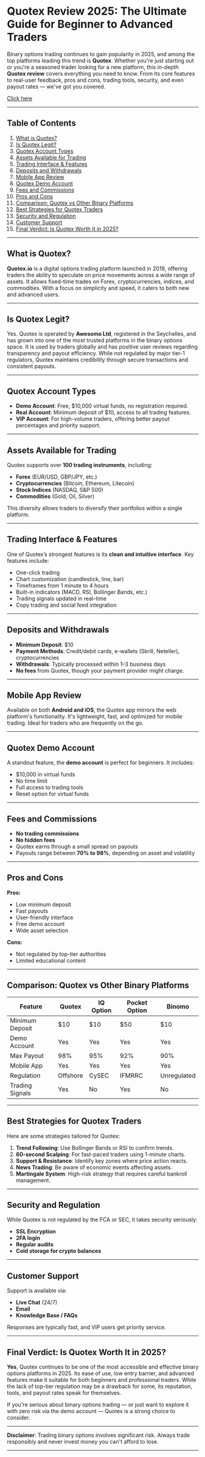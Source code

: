 # Quotex Review 2025: The Ultimate Guide for Beginner to Advanced Traders

Binary options trading continues to gain popularity in 2025, and among the top platforms leading this trend is **Quotex**. Whether you're just starting out or you're a seasoned trader looking for a new platform, this in-depth **Quotex review** covers everything you need to know. From its core features to real-user feedback, pros and cons, trading tools, security, and even payout rates — we've got you covered.


[Click here](https://broker-qx.pro/sign-up/?lid=598445)

---

## Table of Contents
1. [What is Quotex?](#what-is-quotex)
2. [Is Quotex Legit?](#is-quotex-legit)
3. [Quotex Account Types](#quotex-account-types)
4. [Assets Available for Trading](#assets-available-for-trading)
5. [Trading Interface & Features](#trading-interface--features)
6. [Deposits and Withdrawals](#deposits-and-withdrawals)
7. [Mobile App Review](#mobile-app-review)
8. [Quotex Demo Account](#quotex-demo-account)
9. [Fees and Commissions](#fees-and-commissions)
10. [Pros and Cons](#pros-and-cons)
11. [Comparison: Quotex vs Other Binary Platforms](#comparison-quotex-vs-other-binary-platforms)
12. [Best Strategies for Quotex Traders](#best-strategies-for-quotex-traders)
13. [Security and Regulation](#security-and-regulation)
14. [Customer Support](#customer-support)
15. [Final Verdict: Is Quotex Worth It in 2025?](#final-verdict-is-quotex-worth-it-in-2025)

---

## What is Quotex?

**Quotex.io** is a digital options trading platform launched in 2019, offering traders the ability to speculate on price movements across a wide range of assets. It allows fixed-time trades on Forex, cryptocurrencies, indices, and commodities. With a focus on simplicity and speed, it caters to both new and advanced users.

---

## Is Quotex Legit?

Yes. Quotex is operated by **Awesomo Ltd**, registered in the Seychelles, and has grown into one of the most trusted platforms in the binary options space. It is used by traders globally and has positive user reviews regarding transparency and payout efficiency. While not regulated by major tier-1 regulators, Quotex maintains credibility through secure transactions and consistent payouts.

---

## Quotex Account Types

- **Demo Account**: Free, $10,000 virtual funds, no registration required.
- **Real Account**: Minimum deposit of $10, access to all trading features.
- **VIP Account**: For high-volume traders, offering better payout percentages and priority support.

---

## Assets Available for Trading

Quotex supports over **100 trading instruments**, including:
- **Forex** (EUR/USD, GBP/JPY, etc.)
- **Cryptocurrencies** (Bitcoin, Ethereum, Litecoin)
- **Stock Indices** (NASDAQ, S&P 500)
- **Commodities** (Gold, Oil, Silver)

This diversity allows traders to diversify their portfolios within a single platform.

---

## Trading Interface & Features

One of Quotex’s strongest features is its **clean and intuitive interface**. Key features include:
- One-click trading
- Chart customization (candlestick, line, bar)
- Timeframes from 1 minute to 4 hours
- Built-in indicators (MACD, RSI, Bollinger Bands, etc.)
- Trading signals updated in real-time
- Copy trading and social feed integration

---

## Deposits and Withdrawals

- **Minimum Deposit**: $10
- **Payment Methods**: Credit/debit cards, e-wallets (Skrill, Neteller), cryptocurrencies
- **Withdrawals**: Typically processed within 1–3 business days
- **No fees** from Quotex, though your payment provider might charge.

---

## Mobile App Review

Available on both **Android and iOS**, the Quotex app mirrors the web platform's functionality. It's lightweight, fast, and optimized for mobile trading. Ideal for traders who are frequently on the go.

---

## Quotex Demo Account

A standout feature, the **demo account** is perfect for beginners. It includes:
- $10,000 in virtual funds
- No time limit
- Full access to trading tools
- Reset option for virtual funds

---

## Fees and Commissions

- **No trading commissions**
- **No hidden fees**
- Quotex earns through a small spread on payouts
- Payouts range between **70% to 98%**, depending on asset and volatility

---

## Pros and Cons

**Pros:**
- Low minimum deposit
- Fast payouts
- User-friendly interface
- Free demo account
- Wide asset selection

**Cons:**
- Not regulated by top-tier authorities
- Limited educational content

---

## Comparison: Quotex vs Other Binary Platforms

| Feature              | Quotex        | IQ Option     | Pocket Option | Binomo         |
|---------------------|---------------|---------------|----------------|----------------|
| Minimum Deposit     | $10           | $10           | $50            | $10            |
| Demo Account        | Yes           | Yes           | Yes            | Yes            |
| Max Payout          | 98%           | 95%           | 92%            | 90%            |
| Mobile App          | Yes           | Yes           | Yes            | Yes            |
| Regulation          | Offshore      | CySEC         | IFMRRC         | Unregulated    |
| Trading Signals     | Yes           | No            | Yes            | No             |

---

## Best Strategies for Quotex Traders

Here are some strategies tailored for Quotex:

1. **Trend Following**: Use Bollinger Bands or RSI to confirm trends.
2. **60-second Scalping**: For fast-paced traders using 1-minute charts.
3. **Support & Resistance**: Identify key zones where price action reacts.
4. **News Trading**: Be aware of economic events affecting assets.
5. **Martingale System**: High-risk strategy that requires careful bankroll management.

---

## Security and Regulation

While Quotex is not regulated by the FCA or SEC, it takes security seriously:
- **SSL Encryption**
- **2FA login**
- **Regular audits**
- **Cold storage for crypto balances**

---

## Customer Support

Support is available via:
- **Live Chat** (24/7)
- **Email**
- **Knowledge Base / FAQs**

Responses are typically fast, and VIP users get priority service.

---

## Final Verdict: Is Quotex Worth It in 2025?

**Yes**, Quotex continues to be one of the most accessible and effective binary options platforms in 2025. Its ease of use, low entry barrier, and advanced features make it suitable for both beginners and professional traders. While the lack of top-tier regulation may be a drawback for some, its reputation, tools, and payout rates speak for themselves.

If you're serious about binary options trading — or just want to explore it with zero risk via the demo account — Quotex is a strong choice to consider.

---

**Disclaimer**: Trading binary options involves significant risk. Always trade responsibly and never invest money you can't afford to lose.

---

